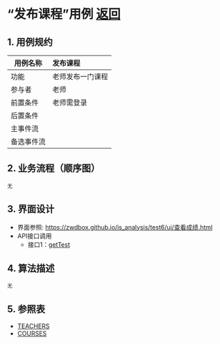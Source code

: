 # “发布课程”用例 [返回](../README.md)
## 1. 用例规约

|用例名称|发布课程|
|-------|:-------------|
|功能|老师发布一门课程|
|参与者|老师|
|前置条件|老师需登录|
|后置条件| |
|主事件流| |
|备选事件流| |

## 2. 业务流程（顺序图）
    无
 
## 3. 界面设计
- 界面参照: https://zwdbox.github.io/is_analysis/test6/ui/查看成绩.html
- API接口调用
    - 接口1：[getTest](../jiekou/getCourse.md) 

## 4. 算法描述
    无
    
## 5. 参照表
- [TEACHERS](../数据库设计.md/#STUDENTS)
- [COURSES](../数据库设计.md/#TESTS)



